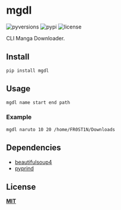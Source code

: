# mgdl

![pyversions](https://img.shields.io/pypi/pyversions/mgdl.svg) ![pypi](https://img.shields.io/pypi/v/mgdl.svg) ![license](https://img.shields.io/pypi/l/mgdl.svg)

CLI Manga Downloader.

## Install

`pip install mgdl`

## Usage

`mgdl name start end path`

### Example

`mgdl naruto 10 20 /home/FR0ST1N/Downloads`

## Dependencies
* [beautifulsoup4](https://pypi.org/project/beautifulsoup4/)
* [pyprind](https://pypi.org/project/PyPrind/)

## License

 [**MIT**](https://github.com/FR0ST1N/mgdl/blob/master/LICENSE)
